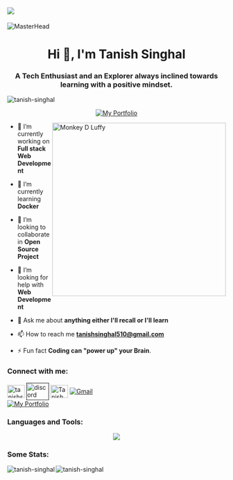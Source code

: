 <h1>
  <a href="https://git.io/typing-svg" target="_blank">
    <img src="https://readme-typing-svg.herokuapp.com?color=62F7F3&size=25&lines=Hello+there!!!..">
  </a>
</h1>

![MasterHead](https://user-images.githubusercontent.com/10498744/210012254-234538ff-d198-48aa-8964-37e6fd45d227.gif)
<h1 align="center">Hi 👋, I'm Tanish Singhal</h1>

<h3 align="center">A Tech Enthusiast and an Explorer always inclined towards learning with a positive mindset.</h3>

<p align="left">
  <img src="https://komarev.com/ghpvc/?username=tanish-singhal&label=Profile%20views&color=0e75b6&style=flat" alt="tanish-singhal" />
</p>
<p align="center">
  <a href="https://tanish-singhal.vercel.app" target="_blank">
    <img src="https://img.shields.io/badge/Visit%20My%20Portfolio-%2362F7F3?style=for-the-badge&logo=vercel&logoColor=white" alt="My Portfolio" />
  </a>
</p>

<img style="display: flex; align-item: center;" align="right" alt="Monkey D Luffy" width="400" src="https://i.pinimg.com/originals/5a/50/5a/5a505a6560fe5d773a1846c76f43ce77.gif">

- 🔭 I’m currently working on **Full stack Web Development**

- 🌱 I’m currently learning **Docker**

- 👯 I’m looking to collaborate in **Open Source Project**

- 🤝 I’m looking for help with **Web Development**

- 💬 Ask me about **anything either I'll recall or I'll learn**

- 📫 How to reach me **tanishsinghal510@gmail.com**

- ⚡ Fun fact **Coding can "power up" your Brain**.

<h3 align="left">Connect with me:</h3>
<p align="left">
  <a href="https://linkedin.com/in/tanishsinghal1" target="_blank"><img align="center" src="https://raw.githubusercontent.com/maurodesouza/profile-readme-generator/master/src/assets/icons/social/linkedin/default.svg" alt="tanishsinghal1" height="30" width="40" /></a>
  <a href="" target="_blank"><img align="center" src="https://raw.githubusercontent.com/maurodesouza/profile-readme-generator/master/src/assets/icons/social/discord/default.svg" width="52" height="40" alt="discord logo" /></a>
  <a href="https://twitter.com/TanishSing44334" target="_blank"><img align="center" src="https://raw.githubusercontent.com/maurodesouza/profile-readme-generator/master/src/assets/icons/social/twitter/default.svg" alt="TanishSing44334" height="30" width="40" /></a>
  <a href="mailto:tanishsinghal510@gmail.com" target="_blank">
    <img align="center" src="https://skillicons.dev/icons?i=gmail" alt="Gmail" />
  </a>
  <br />
  <a href="https://tanish-singhal.vercel.app" target="_blank">
    <img src="https://img.shields.io/badge/Visit%20My%20Portfolio-%2362F7F3?style=for-the-badge&logo=vercel&logoColor=white" alt="My Portfolio" />
  </a>
</p>

<h3 align="left">Languages and Tools:</h3>
<p align="center">
    <img src="https://skillicons.dev/icons?i=git,github,md,wordpress,figma,html,css,js,ts,bootstrap,materialui,tailwind,vite,react,redux,nextjs,vercel,netlify,nodejs,npm,express,postman,mongodb,mysql,postgres,prisma,supabase,docker,cloudflare,workers,notion" />
</p>

<h3 align="left">Some Stats: </h3>
<p><img align="left" src="https://github-readme-stats.vercel.app/api/top-langs?username=tanish-singhal&show_icons=true&locale=en&layout=compact" alt="tanish-singhal" /></p>
<p><img align="center" src="https://github-readme-streak-stats.herokuapp.com/?user=tanish-singhal&" alt="tanish-singhal" /></p>
